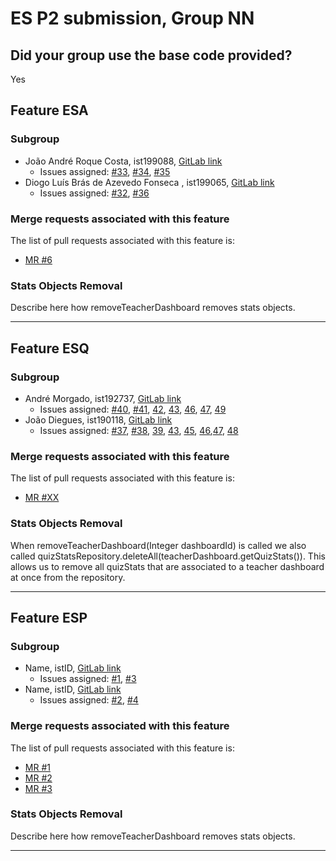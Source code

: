 # ES P2 submission, Group NN

## Did your group use the base code provided?

Yes


## Feature ESA

  ### Subgroup
 - João André Roque Costa, ist199088, [GitLab link](https://gitlab.rnl.tecnico.ulisboa.pt/ist199088)
   + Issues assigned: [#33](https://gitlab.rnl.tecnico.ulisboa.pt/es/es23-30/-/issues/33), [#34](https://gitlab.rnl.tecnico.ulisboa.pt/es/es23-30/-/issues/34), [#35](https://gitlab.rnl.tecnico.ulisboa.pt/es/es23-30/-/issues/35)
 - Diogo Luís Brás de Azevedo Fonseca
, ist199065, [GitLab link](https://gitlab.rnl.tecnico.ulisboa.pt/ist199065)
   + Issues assigned: [#32](https://gitlab.rnl.tecnico.ulisboa.pt/es/es23-30/-/issues/32), [#36](https://gitlab.rnl.tecnico.ulisboa.pt/es/es23-30/-/issues/36) 
### Merge requests associated with this feature

The list of pull requests associated with this feature is:

 - [MR #6](https://gitlab.rnl.tecnico.ulisboa.pt/es/es23-30/-/merge_requests/6)

### Stats Objects Removal

Describe here how removeTeacherDashboard removes stats objects.

---

## Feature ESQ

### Subgroup
 - André Morgado, ist192737, [GitLab link](https://gitlab.rnl.tecnico.ulisboa.pt/ist192737)
   + Issues assigned: [#40](https://gitlab.rnl.tecnico.ulisboa.pt/es/es23-30/-/issues/40), [#41](https://gitlab.rnl.tecnico.ulisboa.pt/es/es23-30/-/issues/41), [42](https://gitlab.rnl.tecnico.ulisboa.pt/es/es23-30/-/issues/42), [43](https://gitlab.rnl.tecnico.ulisboa.pt/es/es23-30/-/issues/43), [46](https://gitlab.rnl.tecnico.ulisboa.pt/es/es23-30/-/issues/46), [47](https://gitlab.rnl.tecnico.ulisboa.pt/es/es23-30/-/issues/47), [49](https://gitlab.rnl.tecnico.ulisboa.pt/es/es23-30/-/issues/49)
 - João Diegues, ist190118, [GitLab link](https://gitlab.rnl.tecnico.ulisboa.pt/ist190118)
   + Issues assigned: [#37](https://gitlab.rnl.tecnico.ulisboa.pt/es/es23-30/-/issues/37), [#38](https://gitlab.rnl.tecnico.ulisboa.pt/es/es23-30/-/issues/38), [39](https://gitlab.rnl.tecnico.ulisboa.pt/es/es23-30/-/issues/39), [43](https://gitlab.rnl.tecnico.ulisboa.pt/es/es23-30/-/issues/43), [45](https://gitlab.rnl.tecnico.ulisboa.pt/es/es23-30/-/issues/45), [46](https://gitlab.rnl.tecnico.ulisboa.pt/es/es23-30/-/issues/46),[47](https://gitlab.rnl.tecnico.ulisboa.pt/es/es23-30/-/issues/47), [48](https://gitlab.rnl.tecnico.ulisboa.pt/es/es23-30/-/issues/48)
 
### Merge requests associated with this feature

The list of pull requests associated with this feature is:

 - [MR #XX](https://gitlab.rnl.tecnico.ulisboa.pt/es/es23-30/-/merge_requests/XX)


### Stats Objects Removal

When removeTeacherDashboard(Integer dashboardId) is called we also called quizStatsRepository.deleteAll(teacherDashboard.getQuizStats()). This allows us to remove all quizStats that are associated to a teacher dashboard at once from the repository.

---

## Feature ESP

### Subgroup
 - Name, istID, [GitLab link](https://gitlab.rnl.tecnico.ulisboa.pt/istXXXXXX)
   + Issues assigned: [#1](https://gitlab.rnl.tecnico.ulisboa.pt/es), [#3](https://gitlab.rnl.tecnico.ulisboa.pt/es)
 - Name, istID, [GitLab link](https://gitlab.rnl.tecnico.ulisboa.pt/istXXXXXX)
   + Issues assigned: [#2](https://github.com), [#4](https://github.com)
 
### Merge requests associated with this feature

The list of pull requests associated with this feature is:

 - [MR #1](https://gitlab.rnl.tecnico.ulisboa.pt/es)
 - [MR #2](https://gitlab.rnl.tecnico.ulisboa.pt/es)
 - [MR #3](https://gitlab.rnl.tecnico.ulisboa.pt/es)


### Stats Objects Removal

Describe here how removeTeacherDashboard removes stats objects.

---
